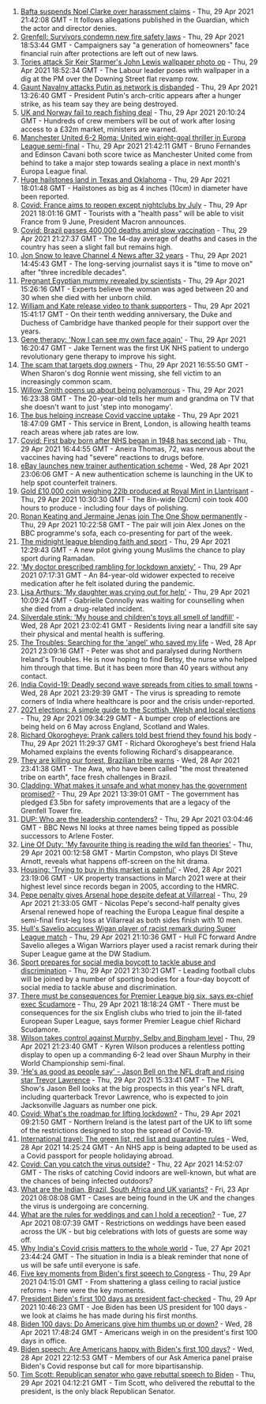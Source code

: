 1. [Bafta suspends Noel Clarke over harassment claims](https://www.bbc.co.uk/news/entertainment-arts-56937479) - Thu, 29 Apr 2021 21:42:08 GMT - It follows allegations published in the Guardian, which the actor and director denies.
2. [Grenfell: Survivors condemn new fire safety laws](https://www.bbc.co.uk/news/uk-politics-56924131) - Thu, 29 Apr 2021 18:53:44 GMT - Campaigners say "a generation of homeowners" face financial ruin after protections are left out of new laws.
3. [Tories attack Sir Keir Starmer's John Lewis wallpaper photo op](https://www.bbc.co.uk/news/uk-politics-56932548) - Thu, 29 Apr 2021 18:52:34 GMT - The Labour leader poses with wallpaper in a dig at the PM over the Downing Street flat revamp row.
4. [Gaunt Navalny attacks Putin as network is disbanded](https://www.bbc.co.uk/news/world-europe-56919934) - Thu, 29 Apr 2021 13:26:40 GMT - President Putin's arch-critic appears after a hunger strike, as his team say they are being destroyed.
5. [UK and Norway fail to reach fishing deal](https://www.bbc.co.uk/news/uk-politics-56932551) - Thu, 29 Apr 2021 20:10:24 GMT - Hundreds of crew members will be out of work after losing access to a £32m market, ministers are warned.
6. [Manchester United 6-2 Roma: United win eight-goal thriller in Europa League semi-final](https://www.bbc.co.uk/sport/football/56892065) - Thu, 29 Apr 2021 21:42:11 GMT - Bruno Fernandes and Edinson Cavani both score twice as Manchester United come from behind to take a major step towards sealing a place in next month's Europa League final.
7. [Huge hailstones land in Texas and Oklahoma](https://www.bbc.co.uk/news/world-us-canada-56936198) - Thu, 29 Apr 2021 18:01:48 GMT - Hailstones as big as 4 inches (10cm) in diameter have been reported.
8. [Covid: France aims to reopen except nightclubs by July](https://www.bbc.co.uk/news/world-europe-56934746) - Thu, 29 Apr 2021 18:01:16 GMT - Tourists with a "health pass" will be able to visit France from 9 June, President Macron announces.
9. [Covid: Brazil passes 400,000 deaths amid slow vaccination](https://www.bbc.co.uk/news/world-latin-america-56913943) - Thu, 29 Apr 2021 21:27:37 GMT - The 14-day average of deaths and cases in the country has seen a slight fall but remains high.
10. [Jon Snow to leave Channel 4 News after 32 years](https://www.bbc.co.uk/news/entertainment-arts-56929987) - Thu, 29 Apr 2021 14:45:43 GMT - The long-serving journalist says it is "time to move on" after "three incredible decades".
11. [Pregnant Egyptian mummy revealed by scientists](https://www.bbc.co.uk/news/world-middle-east-56926005) - Thu, 29 Apr 2021 15:26:16 GMT - Experts believe the woman was aged between 20 and 30 when she died with her unborn child.
12. [William and Kate release video to thank supporters](https://www.bbc.co.uk/news/uk-56928583) - Thu, 29 Apr 2021 15:41:17 GMT - On their tenth wedding anniversary, the Duke and Duchess of Cambridge have thanked people for their support over the years.
13. [Gene therapy: 'Now I can see my own face again'](https://www.bbc.co.uk/news/health-56906002) - Thu, 29 Apr 2021 16:20:47 GMT - Jake Ternent was the first UK NHS patient to undergo revolutionary gene therapy to improve his sight.
14. [The scam that targets dog owners](https://www.bbc.co.uk/news/uk-56922473) - Thu, 29 Apr 2021 16:55:50 GMT - When Sharon's dog Ronnie went missing, she fell victim to an increasingly common scam.
15. [Willow Smith opens up about being polyamorous](https://www.bbc.co.uk/news/newsbeat-56852099) - Thu, 29 Apr 2021 16:23:38 GMT - The 20-year-old tells her mum and grandma on TV that she doesn't want to just 'step into monogamy'.
16. [The bus helping increase Covid vaccine uptake](https://www.bbc.co.uk/news/uk-56937019) - Thu, 29 Apr 2021 18:47:09 GMT - This service in Brent, London, is allowing health teams reach areas where jab rates are low.
17. [Covid: First baby born after NHS began in 1948 has second jab](https://www.bbc.co.uk/news/uk-wales-56935546) - Thu, 29 Apr 2021 16:44:55 GMT - Aneira Thomas, 72, was nervous about the vaccines having had "severe" reactions to drugs before.
18. [eBay launches new trainer authentication scheme](https://www.bbc.co.uk/news/business-56922493) - Wed, 28 Apr 2021 23:06:06 GMT - A new authentication scheme is launching in the UK to help spot counterfeit trainers.
19. [Gold £10,000 coin weighing 22lb produced at Royal Mint in Llantrisant](https://www.bbc.co.uk/news/uk-wales-56920734) - Thu, 29 Apr 2021 10:30:30 GMT - The 8in-wide (20cm) coin took 400 hours to produce - including four days of polishing.
20. [Ronan Keating and Jermaine Jenas join The One Show permanently](https://www.bbc.co.uk/news/entertainment-arts-56925454) - Thu, 29 Apr 2021 10:22:58 GMT - The pair will join Alex Jones on the BBC programme's sofa, each co-presenting for part of the week.
21. [The midnight league blending faith and sport](https://www.bbc.co.uk/news/uk-56928581) - Thu, 29 Apr 2021 12:29:43 GMT - A new pilot giving young Muslims the chance to play sport during Ramadan.
22. ['My doctor prescribed rambling for lockdown anxiety'](https://www.bbc.co.uk/news/uk-scotland-edinburgh-east-fife-56919166) - Thu, 29 Apr 2021 07:17:31 GMT - An 84-year-old widower expected to receive medication after he felt isolated during the pandemic.
23. [Lisa Arthurs: 'My daughter was crying out for help'](https://www.bbc.co.uk/news/uk-northern-ireland-56904534) - Thu, 29 Apr 2021 10:09:24 GMT - Gabrielle Connolly was waiting for counselling when she died from a drug-related incident.
24. [Silverdale stink: 'My house and children's toys all smell of landfill'](https://www.bbc.co.uk/news/uk-england-stoke-staffordshire-56917351) - Wed, 28 Apr 2021 23:02:41 GMT - Residents living near a landfill site say their physical and mental health is suffering.
25. [The Troubles: Searching for the 'angel' who saved my life](https://www.bbc.co.uk/news/stories-56904137) - Wed, 28 Apr 2021 23:09:16 GMT - Peter was shot and paralysed during Northern Ireland's Troubles. He is now hoping to find Betsy, the nurse who helped him through that time. But it has been more than 40 years without any contact.
26. [India Covid-19: Deadly second wave spreads from cities to small towns](https://www.bbc.co.uk/news/world-asia-india-56913047) - Wed, 28 Apr 2021 23:29:39 GMT - The virus is spreading to remote corners of India where healthcare is poor and the crisis under-reported.
27. [2021 elections: A simple guide to the Scottish, Welsh and local elections](https://www.bbc.co.uk/news/uk-politics-56286643) - Thu, 29 Apr 2021 09:34:29 GMT - A bumper crop of elections are being held on 6 May across England, Scotland and Wales.
28. [Richard Okorogheye: Prank callers told best friend they found his body](https://www.bbc.co.uk/news/newsbeat-56917974) - Thu, 29 Apr 2021 11:29:37 GMT - Richard Okorogheye's best friend Hala Mohamed explains the events following Richard's disappearance.
29. [They are killing our forest, Brazilian tribe warns](https://www.bbc.co.uk/news/world-latin-america-56847952) - Wed, 28 Apr 2021 23:41:38 GMT - The Awa, who have been called "the most threatened tribe on earth", face fresh challenges in Brazil.
30. [Cladding: What makes it unsafe and what money has the government promised?](https://www.bbc.co.uk/news/explainers-56015129) - Thu, 29 Apr 2021 13:39:01 GMT - The government has pledged £3.5bn for safety improvements that are a legacy of the Grenfell Tower fire.
31. [DUP: Who are the leadership contenders?](https://www.bbc.co.uk/news/uk-northern-ireland-56915407) - Thu, 29 Apr 2021 03:04:46 GMT - BBC News NI looks at three names being tipped as possible successors to Arlene Foster.
32. [Line Of Duty: 'My favourite thing is reading the wild fan theories'](https://www.bbc.co.uk/news/newsbeat-56917121) - Thu, 29 Apr 2021 00:12:58 GMT - Martin Compston, who plays DI Steve Arnott, reveals what happens off-screen on the hit drama.
33. [Housing: 'Trying to buy in this market is painful'](https://www.bbc.co.uk/news/business-56906524) - Wed, 28 Apr 2021 23:19:06 GMT - UK property transactions in March 2021 were at their highest level since records began in 2005, according to the HMRC.
34. [Pepe penalty gives Arsenal hope despite defeat at Villarreal](https://www.bbc.co.uk/sport/football/56892082) - Thu, 29 Apr 2021 21:33:05 GMT - Nicolas Pepe's second-half penalty gives Arsenal renewed hope of reaching the Europa League final despite a semi-final first-leg loss at Villarreal as both sides finish with 10 men.
35. [Hull's Savelio accuses Wigan player of racist remark during Super League match](https://www.bbc.co.uk/sport/rugby-league/56937257) - Thu, 29 Apr 2021 21:10:36 GMT - Hull FC forward Andre Savelio alleges a Wigan Warriors player used a racist remark during their Super League game at the DW Stadium.
36. [Sport prepares for social media boycott to tackle abuse and discrimination](https://www.bbc.co.uk/sport/56936797) - Thu, 29 Apr 2021 21:30:21 GMT - Leading football clubs will be joined by a number of sporting bodies for a four-day boycott of social media to tackle abuse and discrimination.
37. [There must be consequences for Premier League big six, says ex-chief exec Scudamore](https://www.bbc.co.uk/sport/football/56937159) - Thu, 29 Apr 2021 18:18:24 GMT - There must be consequences for the six English clubs who tried to join the ill-fated European Super League, says former Premier League chief Richard Scudamore.
38. [Wilson takes control against Murphy, Selby and Bingham level](https://www.bbc.co.uk/sport/snooker/56932603) - Thu, 29 Apr 2021 21:23:40 GMT - Kyren Wilson produces a relentless potting display to open up a commanding 6-2 lead over Shaun Murphy in their World Championship semi-final.
39. ['He's as good as people say' - Jason Bell on the NFL draft and rising star Trevor Lawrence](https://www.bbc.co.uk/sport/av/american-football/56931865) - Thu, 29 Apr 2021 15:33:41 GMT - The NFL Show's Jason Bell looks at the big prospects in this year's NFL draft, including quarterback Trevor Lawrence, who is expected to join Jacksonville Jaguars as number one pick.
40. [Covid: What's the roadmap for lifting lockdown?](https://www.bbc.co.uk/news/explainers-52530518) - Thu, 29 Apr 2021 09:21:50 GMT - Northern Ireland is the latest part of the UK to lift some of the restrictions designed to stop the spread of Covid-19.
41. [International travel: The green list, red list and quarantine rules](https://www.bbc.co.uk/news/explainers-52544307) - Wed, 28 Apr 2021 14:25:24 GMT - An NHS app is being adapted to be used as a Covid passport for people holidaying abroad.
42. [Covid: Can you catch the virus outside?](https://www.bbc.co.uk/news/explainers-55680305) - Thu, 22 Apr 2021 14:52:07 GMT - The risks of catching Covid indoors are well-known, but what are the chances of being infected outdoors?
43. [What are the Indian, Brazil, South Africa and UK variants?](https://www.bbc.co.uk/news/health-55659820) - Fri, 23 Apr 2021 08:08:08 GMT - Cases are being found in the UK and the changes the virus is undergoing are concerning.
44. [What are the rules for weddings and can I hold a reception?](https://www.bbc.co.uk/news/explainers-52811509) - Tue, 27 Apr 2021 08:07:39 GMT - Restrictions on weddings have been eased across the UK - but big celebrations with lots of guests are some way off.
45. [Why India's Covid crisis matters to the whole world](https://www.bbc.co.uk/news/world-asia-india-56907007) - Tue, 27 Apr 2021 23:44:24 GMT - The situation in India is a bleak reminder that none of us will be safe until everyone is safe.
46. [Five key moments from Biden's first speech to Congress](https://www.bbc.co.uk/news/world-us-canada-56924684) - Thu, 29 Apr 2021 04:15:01 GMT - From shattering a glass ceiling to racial justice reforms - here were the key moments.
47. [President Biden's first 100 days as president fact-checked](https://www.bbc.co.uk/news/56901183) - Thu, 29 Apr 2021 10:46:23 GMT - Joe Biden has been US president for 100 days - we look at claims he has made during his first months.
48. [Biden 100 days: Do Americans give him thumbs up or down?](https://www.bbc.co.uk/news/world-us-canada-56919078) - Wed, 28 Apr 2021 17:48:24 GMT - Americans weigh in on the president's first 100 days in office.
49. [Biden speech: Are Americans happy with Biden's first 100 days?](https://www.bbc.co.uk/news/world-us-canada-56919077) - Wed, 28 Apr 2021 22:12:53 GMT - Members of our Ask America panel praise Biden's Covid response but call for more bipartisanship.
50. [Tim Scott: Republican senator who gave rebuttal speech to Biden](https://www.bbc.co.uk/news/world-us-canada-56919082) - Thu, 29 Apr 2021 04:12:21 GMT - Tim Scott, who delivered the rebuttal to the president, is the only black Republican Senator.
